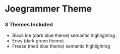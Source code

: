 # Joegrammer Theme

### 3 Themes Included

*   Black Ice (dark blue theme) semantic highlighting 
*   Envy (dark green theme)
*   Freeze (med blue theme) semantic highlighting

